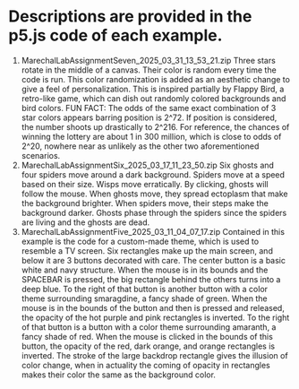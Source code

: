 # Descriptions are provided in the p5.js code of each example.
1. MarechalLabAssignmentSeven_2025_03_31_13_53_21.zip
Three stars rotate in the middle of a canvas. Their color is random every time the code is run. This color randomization is added as an aesthetic change to give a feel of personalization. This is inspired partially by Flappy Bird, a retro-like game, which can dish out randomly colored backgrounds and bird colors. FUN FACT: The odds of the same exact combination of 3 star colors appears barring position is 2^72. If position is considered, the number shoots up drastically to 2^216. For reference, the chances of winning the lottery are about 1 in 300 million, which is close to odds of 2^20, nowhere near as unlikely as the other two aforementioned scenarios. 
2. MarechalLabAssignmentSix_2025_03_17_11_23_50.zip
Six ghosts and four spiders move around a dark background. Spiders move at a speed based on their size. Wisps move erratically. By clicking, ghosts will follow the mouse. When ghosts move, they spread ectoplasm that make the background brighter. When spiders move, their steps make the background darker. Ghosts phase through the spiders since the spiders are living and the ghosts are dead.
3. MarechalLabAssignmentFive_2025_03_11_04_07_17.zip
Contained in this example is the code for a custom-made theme, which is used to resemble a TV screen. Six rectangles make up the main screen, and below it are 3 buttons decorated with care. The center button is a basic white and navy structure. When the mouse is in its bounds and the SPACEBAR is pressed, the big rectangle behind the others turns into a deep blue. To the right of that button is another button with a color theme surrounding smaragdine, a fancy shade of green. When the mouse is in the bounds of the button and then is pressed and released, the opacity of the hot purple and pink rectangles is inverted. To the right of that button is a button with a color theme surrounding amaranth, a fancy shade of red. When the mouse is clicked in the bounds of this button, the opacity of the red, dark orange, and orange rectangles is inverted. The stroke of the large backdrop rectangle gives the illusion of color change, when in actuality the coming of opacity in rectangles makes their color the same as the background color.
